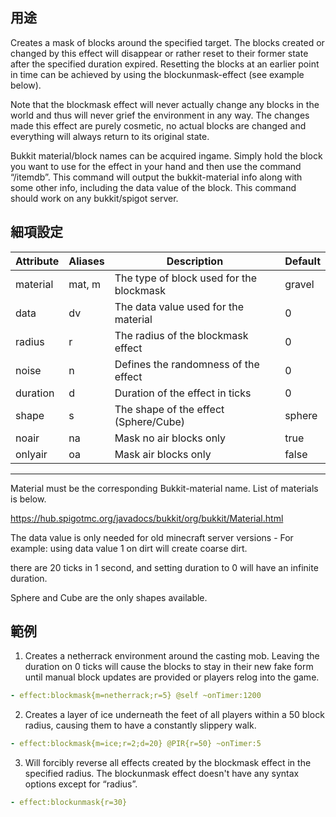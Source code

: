 ## 用途 

Creates a mask of blocks around the specified target. The blocks created or changed by this effect will disappear or rather reset to their former state after the specified duration expired. Resetting the blocks at an earlier point in time can be achieved by using the blockunmask-effect (see example below).

Note that the blockmask effect will never actually change any blocks in the world and thus will never grief the environment in any way. The changes made this effect are purely cosmetic, no actual blocks are changed and everything will always return to its original state.

Bukkit material/block names can be acquired ingame. Simply hold the block you want to use for the effect in your hand and then use the command “/itemdb”. This command will output the bukkit-material info along with some other info, including the data value of the block. This command should work on any bukkit/spigot server.


## 細項設定

| Attribute | Aliases| Description | Default   |
| --------- | ------ | ---------------------------------------- | ------------- |
| material  | mat, m | The type of block used for the blockmask | gravel|
| data  | dv | The data value used for the material | 0 |
| radius| r  | The radius of the blockmask effect   | 0 |
| noise | n  | Defines the randomness of the effect | 0 |
| duration  | d  | Duration of the effect in ticks  | 0 |
| shape | s  | The shape of the effect (Sphere/Cube)| sphere|
| noair | na | Mask no air blocks only  | true  |
| onlyair   | oa | Mask air blocks only | false |

---

Material must be the corresponding Bukkit-material name. List of materials is below.

https://hub.spigotmc.org/javadocs/bukkit/org/bukkit/Material.html

The data value is only needed for old minecraft server versions - For example: using data value 1 on dirt will create coarse dirt.

there are 20 ticks in 1 second, and setting duration to 0 will have an infinite duration. 

Sphere and Cube are the only shapes available.


## 範例

1. Creates a netherrack environment around the casting mob. Leaving the duration on 0 ticks will cause the blocks to stay in their new fake form until manual block updates are provided or players relog into the game.

```yaml
- effect:blockmask{m=netherrack;r=5} @self ~onTimer:1200
```

2. Creates a layer of ice underneath the feet of all players within a 50 block radius, causing them to have a constantly slippery walk.

```yaml
- effect:blockmask{m=ice;r=2;d=20} @PIR{r=50} ~onTimer:5
```

3. Will forcibly reverse all effects created by the blockmask effect in the specified radius. The blockunmask effect doesn't have any syntax options except for “radius”.

```yaml
- effect:blockunmask{r=30}
```
